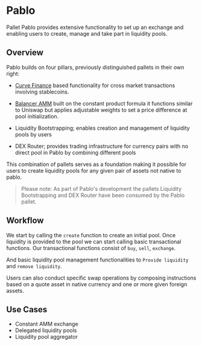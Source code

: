 # Pablo
Pallet Pablo provides extensive functionality to set up an exchange and enabling users to create, manage and take part in liquidity pools.


## Overview
Pablo builds on four pillars, previously distinguished pallets in their own right: 

- [Curve Finance](https://curve.fi/files/stableswap-paper.pdf) based functionality for cross market transactions involving stablecoins.

- [Balancer AMM](https://balancer.fi/whitepaper.pdf) built on the constant product formula it functions similar to Uniswap but applies adjustable weights to set a price difference at pool initialization.

- Liquidity Bootstrapping; enables creation and management of liquidity pools by users

- DEX Router; provides trading infrastructure for currency pairs with no direct pool in Pablo by combining different pools 

This combination of pallets serves as a foundation making it possible for users to create liquidity pools for any given pair of assets not native to pablo.
> Please note: As part of Pablo's development the pallets Liquidity Bootstrapping and DEX Router have been consumed by the Pablo pallet.


## Workflow
We start by calling the `create` function to create an initial pool. Once liquidity is provided to the pool we can start calling basic transactional functions.
Our transactional functions consist of `buy`, `sell`, `exchange`.

And basic liquidity pool management functionalities to `Provide liquidity` and `remove liquidity`.

Users can also conduct specific swap operations by composing instructions based on a quote asset in native currency and one or more given foreign assets.


## Use Cases
- Constant AMM exchange
- Delegated liquidity pools
- Liquidity pool aggregator